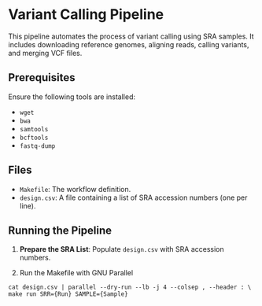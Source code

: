 # Variant Calling Pipeline

This pipeline automates the process of variant calling using SRA samples. It includes downloading reference genomes, aligning reads, calling variants, and merging VCF files.

## Prerequisites
Ensure the following tools are installed:
- `wget`
- `bwa`
- `samtools`
- `bcftools`
- `fastq-dump`

## Files
- `Makefile`: The workflow definition.
- `design.csv`: A file containing a list of SRA accession numbers (one per line).

## Running the Pipeline
1. **Prepare the SRA List**:
   Populate `design.csv` with SRA accession numbers.

2. Run the Makefile with GNU Parallel
```
cat design.csv | parallel --dry-run --lb -j 4 --colsep , --header : \ 
make run SRR={Run} SAMPLE={Sample}
```
